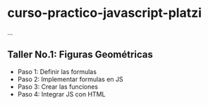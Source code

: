 # curso-practico-javascript-platzi
...
## Taller No.1: Figuras Geométricas
- Paso 1: Definir las formulas
- Paso 2: Implementar formulas en JS
- Paso 3: Crear las funciones
- Paso 4: Integrar JS con HTML



